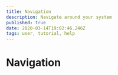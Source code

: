 ```yaml
---
title: Navigation
description: Navigate around your system
published: true
date: 2020-03-14T19:02:46.246Z
tags: user, tutorial, help
---
```


# Navigation

